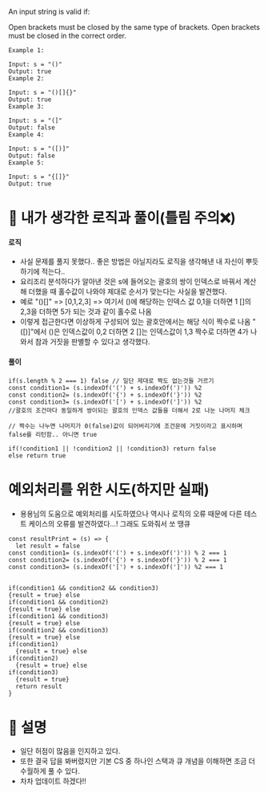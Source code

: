 An input string is valid if:

Open brackets must be closed by the same type of brackets.
Open brackets must be closed in the correct order.

```
Example 1:

Input: s = "()"
Output: true
Example 2:

Input: s = "()[]{}"
Output: true
Example 3:

Input: s = "(]"
Output: false
Example 4:

Input: s = "([)]"
Output: false
Example 5:

Input: s = "{[]}"
Output: true
```

# 🤔 내가 생각한 로직과 풀이(틀림 주의❌)

#### 로직

- 사실 문제를 풀지 못했다.. 좋은 방법은 아닐지라도 로직을 생각해낸 내 자신이 뿌듯하기에 적는다..
- 요리조리 분석하다가 알아낸 것은 s에 들어오는 괄호의 쌍이 인덱스로 바꿔서 계산해 더했을 때 홀수값이 나와야 제대로 순서가 맞는다는 사실을 발견했다.
- 예로 "()[]" => [0,1,2,3] => 여기서 ()에 해당하는 인덱스 값 0,1을 더하면 1 []의 2,3을 더하면 5가 되는 것과 같이 홀수로 나옴
- 이렇게 접근한다면 이상하게 구성되어 있는 괄호안에서는 해당 식이 짝수로 나옴 "([)]"에서 ()은 인덱스값이 0,2 더하면 2 []는 인덱스값이 1,3 짝수로 더하면 4가 나와서 참과 거짓을 판별할 수 있다고 생각했다.

#### 풀이

```
if(s.length % 2 === 1) false // 일단 제대로 짝도 없는것들 거르기
const condition1= (s.indexOf('(') + s.indexOf(')')) %2
const condition2= (s.indexOf('{') + s.indexOf('}')) %2
const condition3= (s.indexOf('[') + s.indexOf(']')) %2
//괄호의 조건마다 동일하게 쌍이되는 괄호의 인덱스 값들을 더해서 2로 나눈 나머지 체크

// 짝수는 나누면 나머지가 0(false)값이 되어버리기에 조건문에 거짓이라고 표시하며 false를 리턴함.. 아니면 true

if(!condition1 || !condition2 || !condition3) return false
else return true

```

# 예외처리를 위한 시도(하지만 실패)

- 용용님의 도움으로 예외처리를 시도하였으나 역시나 로직의 오류 때문에 다른 테스트 케이스의 오류를 발견하였다...! 그래도 도와줘서 쏘 땡큐

```
const resultPrint = (s) => {
  let result = false
const condition1= (s.indexOf('(') + s.indexOf(')')) % 2 === 1
const condition2= (s.indexOf('{') + s.indexOf('}')) % 2 === 1
const condition3= (s.indexOf('[') + s.indexOf(']')) %2 === 1


if(condition1 && condition2 && condition3)
{result = true} else
if(condition1 && condition2)
{result = true} else
if(condition1 && condition3)
{result = true} else
if(condition2 && condition3)
{result = true} else
if(condition1)
  {result = true} else
if(condition2)
  {result = true} else
if(condition3)
  {result = true}
  return result
}
```

# 🕺 설명

- 일단 허점이 많음을 인지하고 있다.
- 또한 결국 답을 봐버렸지만 기본 CS 중 하나인 스택과 큐 개념을 이해하면 조금 더 수월하게 풀 수 있다.
- 차차 업데이트 하겠다!!
